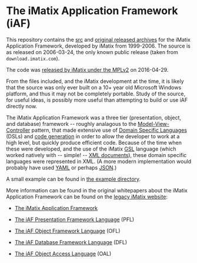 # The iMatix Application Framework (iAF)

This repository contains the [src](src/) and [original released 
archives](pub/) for the iMatix Application Framework, developed
by iMatix from 1999-2006.  The source is as released on 2006-03-24,
the only known public release (taken from `download.imatix.com`).

The code was [released by iMatix under the 
MPLv2](https://github.com/imatix-legacy/license) on 2016-04-29.

From the files included, and the iMatix development at the time,
it is likely that the source was only ever built on a 10+ year old
Microsoft Windows platform, and thus it may not be completely
portable.  Study of the source, for useful ideas, is possibly more
useful than attempting to build or use iAF directly now.

The iMatix Application Framework was a three tier (presentation,
object, and database) framework -- roughly analagous to the
[Model-View-Controller](https://en.wikipedia.org/wiki/Model%E2%80%93view%E2%80%93controller)
pattern, that made extensive use of [Domain Specific
Languages](https://en.wikipedia.org/wiki/Domain-specific_language) (DSLs)
and [code generation](https://en.wikipedia.org/wiki/Automatic_programming)
in order to allow the developer to work at a high level, but quickly
produce efficient code.  Because of the time when these were
developed, and the use of the iMatix
[GSL](https://github.com/imatix-legacy/gslgen) language (which
worked natively with -- simple! -- [XML
documents](https://en.wikipedia.org/wiki/XML)), these domain specific
languages were represented in XML.  (A more modern implementation
would probably have used [YAML](https://en.wikipedia.org/wiki/YAML) or
perhaps [JSON](https://en.wikipedia.org/wiki/JSON).)

A small example can be found in [the example directory](example/skeleton/).

More information can be found in the original whitepapers about the
iMatix Application Framework can be found on the [legacy iMatix
website](http://imatix-legacy.github.io/):

*   [The iMatix Application Framework](http://imatix-legacy.github.io/twp/iaf.pdf)

*   [The iAF Presentation Framework Language](http://imatix-legacy.github.io/twp/iafpfl.pdf) (PFL)

*   [The iAF Object Framework Language](http://imatix-legacy.github.io/twp/iafofl.pdf) (OFL)

*   [The iAF Database Framework Language](http://imatix-legacy.github.io/twp/iafdfl.pdf) (DFL)

*   [The iAF Object Access Language](http://imatix-legacy.github.io/twp/iafoal.pdf) (OAL)
